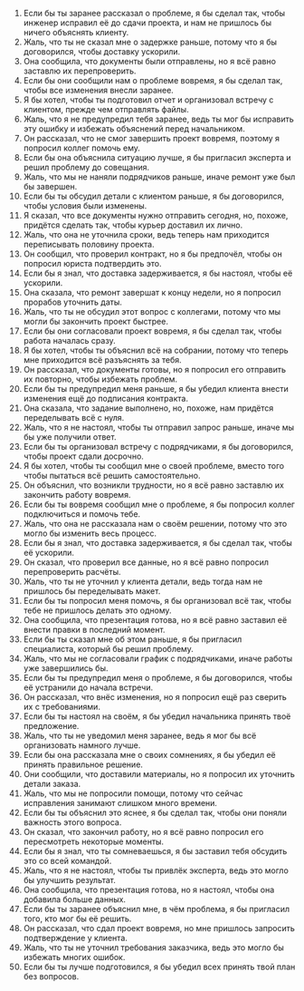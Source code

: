 1. Если бы ты заранее рассказал о проблеме, я бы сделал так, чтобы инженер исправил её до сдачи проекта, и нам не пришлось бы ничего объяснять клиенту.  
2. Жаль, что ты не сказал мне о задержке раньше, потому что я бы договорился, чтобы доставку ускорили.  
3. Она сообщила, что документы были отправлены, но я всё равно заставлю их перепроверить.  
4. Если бы они сообщили нам о проблеме вовремя, я бы сделал так, чтобы все изменения внесли заранее.  
5. Я бы хотел, чтобы ты подготовил отчет и организовал встречу с клиентом, прежде чем отправлять файлы.  
6. Жаль, что я не предупредил тебя заранее, ведь ты мог бы исправить эту ошибку и избежать объяснений перед начальником.  
7. Он рассказал, что не смог завершить проект вовремя, поэтому я попросил коллег помочь ему.  
8. Если бы она объяснила ситуацию лучше, я бы пригласил эксперта и решил проблему до совещания.  
9. Жаль, что мы не наняли подрядчиков раньше, иначе ремонт уже был бы завершен.  
10. Если бы ты обсудил детали с клиентом раньше, я бы договорился, чтобы условия были изменены.  
11. Я сказал, что все документы нужно отправить сегодня, но, похоже, придётся сделать так, чтобы курьер доставил их лично.  
12. Жаль, что она не уточнила сроки, ведь теперь нам приходится переписывать половину проекта.  
13. Он сообщил, что проверил контракт, но я бы предпочёл, чтобы он попросил юриста подтвердить это.  
14. Если бы я знал, что доставка задерживается, я бы настоял, чтобы её ускорили.  
15. Она сказала, что ремонт завершат к концу недели, но я попросил прорабов уточнить даты.  
16. Жаль, что ты не обсудил этот вопрос с коллегами, потому что мы могли бы закончить проект быстрее.  
17. Если бы они согласовали проект вовремя, я бы сделал так, чтобы работа началась сразу.  
18. Я бы хотел, чтобы ты объяснил всё на собрании, потому что теперь мне приходится всё разъяснять за тебя.  
19. Он рассказал, что документы готовы, но я попросил его отправить их повторно, чтобы избежать проблем.  
20. Если бы ты предупредил меня раньше, я бы убедил клиента внести изменения ещё до подписания контракта.  
21. Она сказала, что задание выполнено, но, похоже, нам придётся переделывать всё с нуля.  
22. Жаль, что я не настоял, чтобы ты отправил запрос раньше, иначе мы бы уже получили ответ.  
23. Если бы ты организовал встречу с подрядчиками, я бы договорился, чтобы проект сдали досрочно.  
24. Я бы хотел, чтобы ты сообщил мне о своей проблеме, вместо того чтобы пытаться всё решить самостоятельно.  
25. Он объяснил, что возникли трудности, но я всё равно заставлю их закончить работу вовремя.  
26. Если бы ты вовремя сообщил мне о проблеме, я бы попросил коллег подключиться и помочь тебе.  
27. Жаль, что она не рассказала нам о своём решении, потому что это могло бы изменить весь процесс.  
28. Если бы я знал, что доставка задерживается, я бы сделал так, чтобы её ускорили.  
29. Он сказал, что проверил все данные, но я всё равно попросил перепроверить расчёты.  
30. Жаль, что ты не уточнил у клиента детали, ведь тогда нам не пришлось бы переделывать макет.  
31. Если бы ты попросил меня помочь, я бы организовал всё так, чтобы тебе не пришлось делать это одному.  
32. Она сообщила, что презентация готова, но я всё равно заставил её внести правки в последний момент.  
33. Если бы ты сказал мне об этом раньше, я бы пригласил специалиста, который бы решил проблему.  
34. Жаль, что мы не согласовали график с подрядчиками, иначе работы уже завершились бы.  
35. Если бы ты предупредил меня о проблеме, я бы договорился, чтобы её устранили до начала встречи.  
36. Он рассказал, что внёс изменения, но я попросил ещё раз сверить их с требованиями.  
37. Если бы ты настоял на своём, я бы убедил начальника принять твоё предложение.  
38. Жаль, что ты не уведомил меня заранее, ведь я мог бы всё организовать намного лучше.  
39. Если бы она рассказала мне о своих сомнениях, я бы убедил её принять правильное решение.  
40. Они сообщили, что доставили материалы, но я попросил их уточнить детали заказа.  
41. Жаль, что мы не попросили помощи, потому что сейчас исправления занимают слишком много времени.  
42. Если бы ты объяснил это яснее, я бы сделал так, чтобы они поняли важность этого вопроса.  
43. Он сказал, что закончил работу, но я всё равно попросил его пересмотреть некоторые моменты.  
44. Если бы я знал, что ты сомневаешься, я бы заставил тебя обсудить это со всей командой.  
45. Жаль, что я не настоял, чтобы ты привлёк эксперта, ведь это могло бы улучшить результат.  
46. Она сообщила, что презентация готова, но я настоял, чтобы она добавила больше данных.  
47. Если бы ты заранее объяснил мне, в чём проблема, я бы пригласил того, кто мог бы её решить.  
48. Он рассказал, что сдал проект вовремя, но мне пришлось запросить подтверждение у клиента.  
49. Жаль, что ты не уточнил требования заказчика, ведь это могло бы избежать многих ошибок.  
50. Если бы ты лучше подготовился, я бы убедил всех принять твой план без вопросов.
